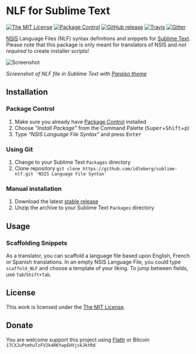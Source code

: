 # NLF for Sublime Text

[![The MIT License](https://img.shields.io/badge/license-MIT-orange.svg?style=flat-square)](http://opensource.org/licenses/MIT)
[![Package Control](https://packagecontrol.herokuapp.com/downloads/NSIS%20for%20Translators.svg?style=flat-square)](https://packagecontrol.io/packages/NSIS%20for%20Translators)
[![GitHub release](https://img.shields.io/github/release/idleberg/sublime-nlf.svg?style=flat-square)](https://github.com/idleberg/sublime-nlf/releases)
[![Travis](https://img.shields.io/travis/idleberg/sublime-nlf.svg?style=flat-square)](https://travis-ci.org/idleberg/sublime-nlf)
[![Gitter](https://img.shields.io/badge/chat-Gitter-ed1965.svg?style=flat-square)](https://gitter.im/NSIS-Dev/SublimeText)

[NSIS](http://nsis.sourceforge.net) Language Files (NLF) syntax definitions and snippets for [Sublime Text](http://www.sublimetext.com/). Please note that this package is only meant for translators of NSIS and *not required* to create installer scripts!

![Screenshot](https://raw.github.com/idleberg/sublime-nlf/master/screenshot.png)

*Screenshot of NLF file in Sublime Text with [Paraíso theme](https://github.com/idleberg/Paraiso.tmTheme)*

## Installation

### Package Control

1. Make sure you already have [Package Control](https://packagecontrol.io/) installed
2. Choose *“Install Package”* from the Command Palette (<kbd>Super</kbd>+<kbd>Shift</kbd>+<kbd>p</kbd>)
3. Type *“NSIS Language File Syntax”* and press <kbd>Enter</kbd>

### Using Git

1. Change to your Sublime Text `Packages` directory
2. Clone repository `git clone https://github.com/idleberg/sublime-nlf.git 'NSIS Language File Syntax'`

### Manual installation

1. Download the latest [stable release](https://github.com/idleberg/sublime-nlf/releases)
2. Unzip the archive to your Sublime Text `Packages` directory

## Usage

### Scaffolding Snippets

As a translator, you can scaffold a language file based upon English, French or Spanish translations. In an empty NSIS Language File, you could type `scaffold_NLF` and choose a template of your liking. To jump between fields, use `Tab`/`Shift+Tab`.

## License

This work is licensed under the [The MIT License](LICENSE).

## Donate

You are welcome support this project using [Flattr](https://flattr.com/submit/auto?user_id=idleberg&url=https://github.com/idleberg/sublime-nlf) or Bitcoin `17CXJuPsmhuTzFV2k4RKYwpEHVjskJktRd`

